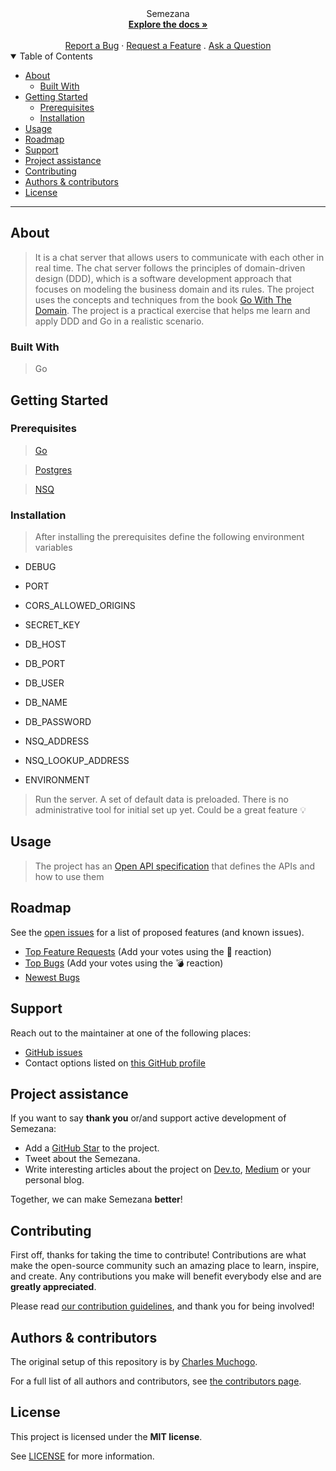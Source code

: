 
<div align="center">
  Semezana
  <br />
  <a href="#about"><strong>Explore the docs »</strong></a>
  <br />
  <br />
  <a href="https://github.com/Muchogoc/semezana/issues/new?assignees=&labels=bug&template=01_BUG_REPORT.md&title=bug%3A+">Report a Bug</a>
  ·
  <a href="https://github.com/Muchogoc/semezana/issues/new?assignees=&labels=enhancement&template=02_FEATURE_REQUEST.md&title=feat%3A+">Request a Feature</a>
  .
  <a href="https://github.com/Muchogoc/semezana/issues/new?assignees=&labels=question&template=04_SUPPORT_QUESTION.md&title=support%3A+">Ask a Question</a>
</div>

<details open="open">
<summary>Table of Contents</summary>

- [About](#about)
  - [Built With](#built-with)
- [Getting Started](#getting-started)
  - [Prerequisites](#prerequisites)
  - [Installation](#installation)
- [Usage](#usage)
- [Roadmap](#roadmap)
- [Support](#support)
- [Project assistance](#project-assistance)
- [Contributing](#contributing)
- [Authors & contributors](#authors--contributors)
- [License](#license)

</details>

---

## About

> It is a chat server that allows users to communicate with each other in real time. The chat server follows the principles of domain-driven design (DDD), which is a software development approach that focuses on modeling the business domain and its rules. The project uses the concepts and techniques from the book [Go With The Domain](https://threedots.tech/go-with-the-domain/). The project is a practical exercise that helps me learn and apply DDD and Go in a realistic scenario.



### Built With

> Go

## Getting Started

### Prerequisites

> [Go](https://go.dev)

> [Postgres](https://www.postgresql.org/)

> [NSQ](https://nsq.io/)

### Installation

> After installing the prerequisites define the following environment variables

* DEBUG

* PORT

* CORS_ALLOWED_ORIGINS

* SECRET_KEY

* DB_HOST

* DB_PORT

* DB_USER

* DB_NAME

* DB_PASSWORD

* NSQ_ADDRESS

* NSQ_LOOKUP_ADDRESS

* ENVIRONMENT
> Run the server. A set of default data is preloaded. There is no administrative tool for initial set up yet. Could be a great feature 💡

## Usage

> The project has an [Open API specification](https://swagger.io/resources/open-api/) that defines the APIs and how to use them

## Roadmap

See the [open issues](https://github.com/Muchogoc/semezana/issues) for a list of proposed features (and known issues).

- [Top Feature Requests](https://github.com/Muchogoc/semezana/issues?q=label%3Aenhancement+is%3Aopen+sort%3Areactions-%2B1-desc) (Add your votes using the 🚀 reaction)
- [Top Bugs](https://github.com/Muchogoc/semezana/issues?q=is%3Aissue+is%3Aopen+label%3Abug+sort%3Areactions-%2B1-desc) (Add your votes using the 💣 reaction)
- [Newest Bugs](https://github.com/Muchogoc/semezana/issues?q=is%3Aopen+is%3Aissue+label%3Abug)

## Support

Reach out to the maintainer at one of the following places:

- [GitHub issues](https://github.com/Muchogoc/semezana/issues/new?assignees=&labels=question&template=04_SUPPORT_QUESTION.md&title=support%3A+)
- Contact options listed on [this GitHub profile](https://github.com/Muchogoc)

## Project assistance

If you want to say **thank you** or/and support active development of Semezana:

- Add a [GitHub Star](https://github.com/Muchogoc/semezana) to the project.
- Tweet about the Semezana.
- Write interesting articles about the project on [Dev.to](https://dev.to/), [Medium](https://medium.com/) or your personal blog.

Together, we can make Semezana **better**!

## Contributing

First off, thanks for taking the time to contribute! Contributions are what make the open-source community such an amazing place to learn, inspire, and create. Any contributions you make will benefit everybody else and are **greatly appreciated**.


Please read [our contribution guidelines](docs/CONTRIBUTING.md), and thank you for being involved!

## Authors & contributors

The original setup of this repository is by [Charles Muchogo](https://github.com/Muchogoc).

For a full list of all authors and contributors, see [the contributors page](https://github.com/Muchogoc/semezana/contributors).


## License

This project is licensed under the **MIT license**.

See [LICENSE](LICENSE) for more information.